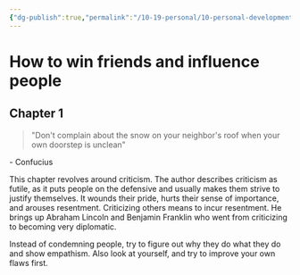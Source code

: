 ```yaml
---
{"dg-publish":true,"permalink":"/10-19-personal/10-personal-development/10-01-books/how-to-win-friends-and-influence-people/","created":"2023-10-15T09:29:43.000-05:00","updated":"2023-11-05T16:42:27.000-06:00"}
---
```


# How to win friends and influence people
## Chapter 1
> "Don't complain about the snow on your neighbor's roof when your own doorstep is unclean"

\- Confucius

This chapter revolves around criticism. The author describes criticism as futile, as it puts people on the defensive and usually makes them strive to justify themselves. It wounds their pride, hurts their sense of importance, and arouses resentment.
Criticizing others means to incur resentment. He brings up Abraham Lincoln and Benjamin Franklin who went from criticizing to becoming very diplomatic. 

Instead of condemning people, try to figure out why they do what they do and show empathism. Also look at yourself, and try to improve your own flaws first.